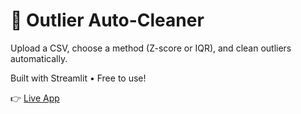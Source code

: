 # 🧹 Outlier Auto-Cleaner

Upload a CSV, choose a method (Z-score or IQR), and clean outliers automatically.

Built with Streamlit • Free to use!

👉 [Live App](your-deployed-url)
